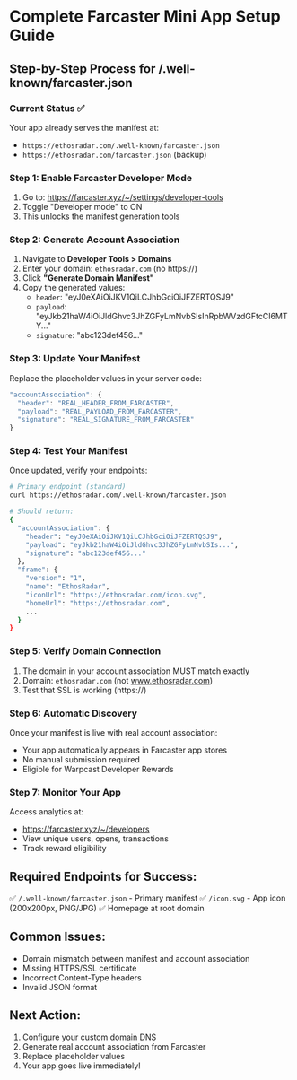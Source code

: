 # Complete Farcaster Mini App Setup Guide

## Step-by-Step Process for /.well-known/farcaster.json

### Current Status ✅
Your app already serves the manifest at:
- `https://ethosradar.com/.well-known/farcaster.json`
- `https://ethosradar.com/farcaster.json` (backup)

### Step 1: Enable Farcaster Developer Mode
1. Go to: https://farcaster.xyz/~/settings/developer-tools
2. Toggle "Developer mode" to ON
3. This unlocks the manifest generation tools

### Step 2: Generate Account Association
1. Navigate to **Developer Tools > Domains**
2. Enter your domain: `ethosradar.com` (no https://)
3. Click **"Generate Domain Manifest"**
4. Copy the generated values:
   - `header`: "eyJ0eXAiOiJKV1QiLCJhbGciOiJFZERTQSJ9"
   - `payload`: "eyJkb21haW4iOiJldGhvc3JhZGFyLmNvbSIsInRpbWVzdGFtcCI6MTY..."
   - `signature`: "abc123def456..."

### Step 3: Update Your Manifest
Replace the placeholder values in your server code:

```typescript
"accountAssociation": {
  "header": "REAL_HEADER_FROM_FARCASTER",
  "payload": "REAL_PAYLOAD_FROM_FARCASTER", 
  "signature": "REAL_SIGNATURE_FROM_FARCASTER"
}
```

### Step 4: Test Your Manifest
Once updated, verify your endpoints:

```bash
# Primary endpoint (standard)
curl https://ethosradar.com/.well-known/farcaster.json

# Should return:
{
  "accountAssociation": {
    "header": "eyJ0eXAiOiJKV1QiLCJhbGciOiJFZERTQSJ9",
    "payload": "eyJkb21haW4iOiJldGhvc3JhZGFyLmNvbSIs...",
    "signature": "abc123def456..."
  },
  "frame": {
    "version": "1",
    "name": "EthosRadar",
    "iconUrl": "https://ethosradar.com/icon.svg",
    "homeUrl": "https://ethosradar.com",
    ...
  }
}
```

### Step 5: Verify Domain Connection
1. The domain in your account association MUST match exactly
2. Domain: `ethosradar.com` (not www.ethosradar.com)
3. Test that SSL is working (https://)

### Step 6: Automatic Discovery
Once your manifest is live with real account association:
- Your app automatically appears in Farcaster app stores
- No manual submission required
- Eligible for Warpcast Developer Rewards

### Step 7: Monitor Your App
Access analytics at:
- https://farcaster.xyz/~/developers
- View unique users, opens, transactions
- Track reward eligibility

## Required Endpoints for Success:

✅ `/.well-known/farcaster.json` - Primary manifest
✅ `/icon.svg` - App icon (200x200px, PNG/JPG)
✅ Homepage at root domain

## Common Issues:
- Domain mismatch between manifest and account association
- Missing HTTPS/SSL certificate
- Incorrect Content-Type headers
- Invalid JSON format

## Next Action:
1. Configure your custom domain DNS
2. Generate real account association from Farcaster
3. Replace placeholder values
4. Your app goes live immediately!